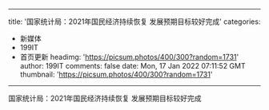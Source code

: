 
---
title: '国家统计局：2021年国民经济持续恢复 发展预期目标较好完成'
categories: 
 - 新媒体
 - 199IT
 - 首页更新
headimg: 'https://picsum.photos/400/300?random=1731'
author: 199IT
comments: false
date: Mon, 17 Jan 2022 07:11:52 GMT
thumbnail: 'https://picsum.photos/400/300?random=1731'
---

<div>   
国家统计局：2021年国民经济持续恢复 发展预期目标较好完成  
</div>
            